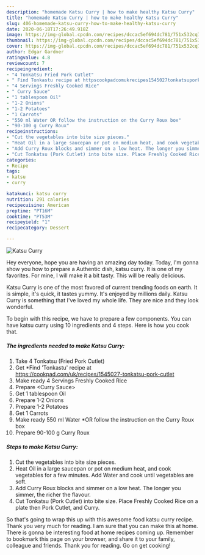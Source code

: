 ```yaml
---
description: "homemade Katsu Curry | how to make healthy Katsu Curry"
title: "homemade Katsu Curry | how to make healthy Katsu Curry"
slug: 406-homemade-katsu-curry-how-to-make-healthy-katsu-curry
date: 2020-06-18T17:26:49.918Z
image: https://img-global.cpcdn.com/recipes/dccac5ef694dc781/751x532cq70/katsu-curry-recipe-main-photo.jpg
thumbnail: https://img-global.cpcdn.com/recipes/dccac5ef694dc781/751x532cq70/katsu-curry-recipe-main-photo.jpg
cover: https://img-global.cpcdn.com/recipes/dccac5ef694dc781/751x532cq70/katsu-curry-recipe-main-photo.jpg
author: Edgar Gardner
ratingvalue: 4.8
reviewcount: 7
recipeingredient:
- "4 Tonkatsu Fried Pork Cutlet"
- " Find Tonkastu recipe at httpscookpadcomukrecipes1545027tonkatsuporkcutlet"
- "4 Servings Freshly Cooked Rice"
- " Curry Sauce"
- "1 tablespoon Oil"
- "1-2 Onions"
- "1-2 Potatoes"
- "1 Carrots"
- "550 ml Water OR follow the instruction on the Curry Roux box"
- "90-100 g Curry Roux"
recipeinstructions:
- "Cut the vegetables into bite size pieces."
- "Heat Oil in a large saucepan or pot on medium heat, and cook vegetables for a few minutes. Add Water and cook until vegetables are soft."
- "Add Curry Roux blocks and simmer on a low heat. The longer you simmer, the richer the flavour."
- "Cut Tonkatsu (Pork Cutlet) into bite size. Place Freshly Cooked Rice on a plate then Pork Cutlet, and Curry."
categories:
- Recipe
tags:
- katsu
- curry

katakunci: katsu curry 
nutrition: 291 calories
recipecuisine: American
preptime: "PT16M"
cooktime: "PT53M"
recipeyield: "1"
recipecategory: Dessert

---
```



![Katsu Curry](https://img-global.cpcdn.com/recipes/dccac5ef694dc781/751x532cq70/katsu-curry-recipe-main-photo.jpg)

Hey everyone, hope you are having an amazing day today. Today, I'm gonna show you how to prepare a Authentic dish, katsu curry. It is one of my favorites. For mine, I will make it a bit tasty. This will be really delicious.

Katsu Curry is one of the most favored of current trending foods on earth. It is simple, it's quick, it tastes yummy. It's enjoyed by millions daily. Katsu Curry is something that I've loved my whole life. They are nice and they look wonderful.




To begin with this recipe, we have to prepare a few components. You can have katsu curry using 10 ingredients and 4 steps. Here is how you cook that.

<!--inarticleads1-->

##### The ingredients needed to make Katsu Curry:

1. Take 4 Tonkatsu (Fried Pork Cutlet)
1. Get  *Find &#39;Tonkastu&#39; recipe at https://cookpad.com/uk/recipes/1545027-tonkatsu-pork-cutlet
1. Make ready 4 Servings Freshly Cooked Rice
1. Prepare  &lt;Curry Sauce&gt;
1. Get 1 tablespoon Oil
1. Prepare 1-2 Onions
1. Prepare 1-2 Potatoes
1. Get 1 Carrots
1. Make ready 550 ml Water *OR follow the instruction on the Curry Roux box
1. Prepare 90-100 g Curry Roux




<!--inarticleads2-->

##### Steps to make Katsu Curry:

1. Cut the vegetables into bite size pieces.
1. Heat Oil in a large saucepan or pot on medium heat, and cook vegetables for a few minutes. Add Water and cook until vegetables are soft.
1. Add Curry Roux blocks and simmer on a low heat. The longer you simmer, the richer the flavour.
1. Cut Tonkatsu (Pork Cutlet) into bite size. Place Freshly Cooked Rice on a plate then Pork Cutlet, and Curry.




So that's going to wrap this up with this awesome food katsu curry recipe. Thank you very much for reading. I am sure that you can make this at home. There is gonna be interesting food at home recipes coming up. Remember to bookmark this page on your browser, and share it to your family, colleague and friends. Thank you for reading. Go on get cooking!
